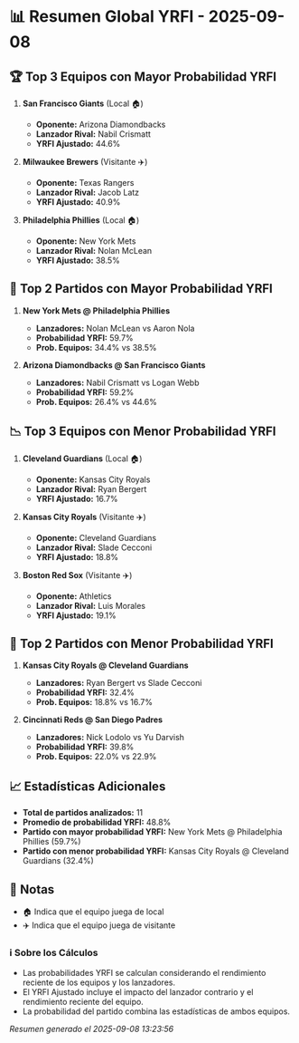 # 📊 Resumen Global YRFI - 2025-09-08

## 🏆 Top 3 Equipos con Mayor Probabilidad YRFI

1. **San Francisco Giants** (Local 🏠)
   - **Oponente:** Arizona Diamondbacks
   - **Lanzador Rival:** Nabil Crismatt
   - **YRFI Ajustado:** 44.6%

2. **Milwaukee Brewers** (Visitante ✈️)
   - **Oponente:** Texas Rangers
   - **Lanzador Rival:** Jacob Latz
   - **YRFI Ajustado:** 40.9%

3. **Philadelphia Phillies** (Local 🏠)
   - **Oponente:** New York Mets
   - **Lanzador Rival:** Nolan McLean
   - **YRFI Ajustado:** 38.5%

## 🎯 Top 2 Partidos con Mayor Probabilidad YRFI

1. **New York Mets @ Philadelphia Phillies**
   - **Lanzadores:** Nolan McLean vs Aaron Nola
   - **Probabilidad YRFI:** 59.7%
   - **Prob. Equipos:** 34.4% vs 38.5%

2. **Arizona Diamondbacks @ San Francisco Giants**
   - **Lanzadores:** Nabil Crismatt vs Logan Webb
   - **Probabilidad YRFI:** 59.2%
   - **Prob. Equipos:** 26.4% vs 44.6%

## 📉 Top 3 Equipos con Menor Probabilidad YRFI

1. **Cleveland Guardians** (Local 🏠)
   - **Oponente:** Kansas City Royals
   - **Lanzador Rival:** Ryan Bergert
   - **YRFI Ajustado:** 16.7%

2. **Kansas City Royals** (Visitante ✈️)
   - **Oponente:** Cleveland Guardians
   - **Lanzador Rival:** Slade Cecconi
   - **YRFI Ajustado:** 18.8%

3. **Boston Red Sox** (Visitante ✈️)
   - **Oponente:** Athletics
   - **Lanzador Rival:** Luis Morales
   - **YRFI Ajustado:** 19.1%

## 🛑 Top 2 Partidos con Menor Probabilidad YRFI

1. **Kansas City Royals @ Cleveland Guardians**
   - **Lanzadores:** Ryan Bergert vs Slade Cecconi
   - **Probabilidad YRFI:** 32.4%
   - **Prob. Equipos:** 18.8% vs 16.7%

2. **Cincinnati Reds @ San Diego Padres**
   - **Lanzadores:** Nick Lodolo vs Yu Darvish
   - **Probabilidad YRFI:** 39.8%
   - **Prob. Equipos:** 22.0% vs 22.9%

## 📈 Estadísticas Adicionales

- **Total de partidos analizados:** 11
- **Promedio de probabilidad YRFI:** 48.8%
- **Partido con mayor probabilidad YRFI:** New York Mets @ Philadelphia Phillies (59.7%)
- **Partido con menor probabilidad YRFI:** Kansas City Royals @ Cleveland Guardians (32.4%)

## 📝 Notas

- 🏠 Indica que el equipo juega de local
- ✈️ Indica que el equipo juega de visitante

### ℹ️ Sobre los Cálculos
- Las probabilidades YRFI se calculan considerando el rendimiento reciente de los equipos y los lanzadores.
- El YRFI Ajustado incluye el impacto del lanzador contrario y el rendimiento reciente del equipo.
- La probabilidad del partido combina las estadísticas de ambos equipos.

*Resumen generado el 2025-09-08 13:23:56*